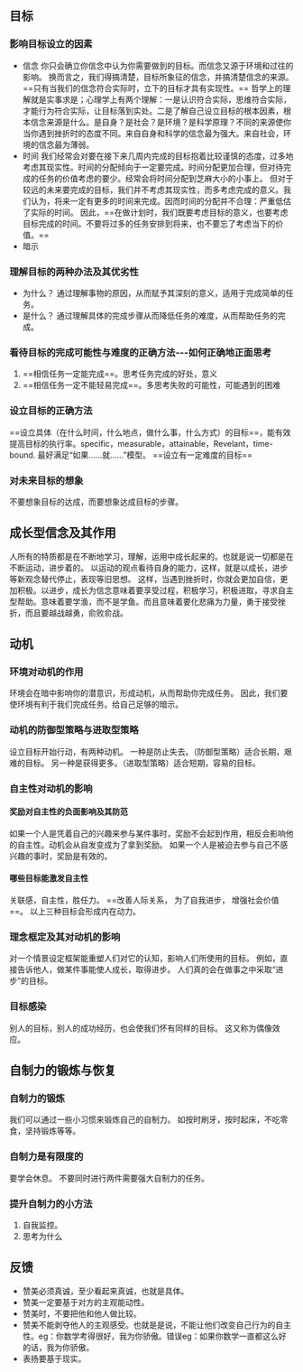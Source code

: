 ## 目标
### 影响目标设立的因素
- 信念
    你只会确立你信念中认为你需要做到的目标。而信念又源于环境和过往的影响。
    换而言之，我们得搞清楚，目标所象征的信念，并搞清楚信念的来源。==只有当我们的信念符合实际时，立下的目标才具有实现性。== 哲学上的理解就是实事求是；心理学上有两个理解：一是认识符合实际，思维符合实际，才能行为符合实际，让目标落到实处。二是了解自己设立目标的根本因素，根本信念来源是什么。是自身？是社会？是环境？是科学原理？不同的来源使你当你遇到挫折时的态度不同。来自自身和科学的信念最为强大。来自社会，环境的信念最为薄弱。
- 时间
    我们经常会对要在接下来几周内完成的目标抱着比较谨慎的态度，过多地考虑其现实性。时间的分配倾向于一定要完成。时间分配更加合理，但对待完成的任务的价值考虑的要少。经常会将时间分配到芝麻大小的小事上。
    但对于较远的未来要完成的目标，我们并不考虑其现实性，而多考虑完成的意义。我们认为，将来一定有更多的时间来完成。因而时间的分配并不合理：严重低估了实际的时间。
    因此，==在做计划时，我们既要考虑目标的意义，也要考虑目标完成的时间。不要将过多的任务安排到将来，也不要忘了考虑当下的价值。==
- 暗示
### 理解目标的两种办法及其优劣性
- 为什么？
    通过理解事物的原因，从而赋予其深刻的意义，适用于完成简单的任务。
- 是什么？
    通过理解具体的完成步骤从而降低任务的难度，从而帮助任务的完成。

### 看待目标的完成可能性与难度的正确方法---如何正确地正面思考
1. ==相信任务一定能完成==。思考任务完成的好处，意义
2. ==相信任务一定不能轻易完成==。多思考失败的可能性，可能遇到的困难

### 设立目标的正确方法
==设立具体（在什么时间，什么地点，做什么事，什么方式）的目标==，能有效提高目标的执行率。specific，measurable，attainable，Revelant，time-bound.
最好满足“如果……就……”模型。
==设立有一定难度的目标==

### 对未来目标的想象
不要想象目标的达成，而要想象达成目标的步骤。

## 成长型信念及其作用
人所有的特质都是在不断地学习，理解，运用中成长起来的。也就是说一切都是在不断运动，进步着的。
以运动的观点看待自身的能力，这样，就是以成长，进步等新观念替代停止，表现等旧思想。
这样，当遇到挫折时，你就会更加自信，更加积极。以进步，成长为信念意味着要享受过程，积极学习，积极进取，寻求自主型帮助。意味着要学渔，而不是学鱼。而且意味着要化悲痛为力量，勇于接受挫折，而且要越战越勇，俞败俞战。

## 动机
### 环境对动机的作用
环境会在暗中影响你的潜意识，形成动机，从而帮助你完成任务。
因此，我们要使环境有利于我们完成任务。给自己足够的暗示。
### 动机的防御型策略与进取型策略
设立目标开始行动，有两种动机。
一种是防止失去。（防御型策略）适合长期，艰难的目标。
另一种是获得更多。（进取型策略）适合短期，容易的目标。
### 自主性对动机的影响
#### 奖励对自主性的负面影响及其防范
如果一个人是凭着自己的兴趣来参与某件事时，奖励不会起到作用，相反会影响他的自主性。动机会从自发变成为了拿到奖励。
如果一个人是被迫去参与自己不感兴趣的事时，奖励是有效的。
#### 哪些目标能激发自主性
关联感，自主性，胜任力。
==改善人际关系，
为了自我进步，
增强社会价值==。
以上三种目标会形成内在动力。

### 理念框定及其对动机的影响
对一个情景设定框架能重塑人们对它的认知，影响人们所使用的目标。
例如，直接告诉他人，做某件事能使人成长，取得进步。
人们真的会在做事之中采取“进步”的目标。

### 目标感染
别人的目标，别人的成功经历，也会使我们怀有同样的目标。
这又称为偶像效应。

## 自制力的锻炼与恢复
### 自制力的锻炼
我们可以通过一些小习惯来锻炼自己的自制力。
如按时刷牙，按时起床，不吃零食，坚持锻炼等等。
### 自制力是有限度的
要学会休息。
不要同时进行两件需要强大自制力的任务。
### 提升自制力的小方法
1. 自我监控。
2. 思考为什么

## 反馈
- 赞美必须真诚，至少看起来真诚，也就是具体。
- 赞美一定要基于对方的主观能动性。
- 赞美时，不要把他和他人做比较。
- 赞美不能剥夺他人的主观感受。也就是是说，不能让他们改变自己行为的自主性。eg：你数学考得很好，我为你骄傲。错误eg：如果你数学一直都这么好的话，我为你骄傲。
- 表扬要基于现实。


